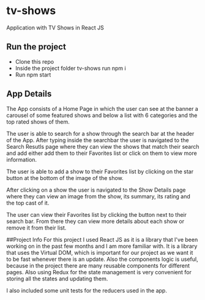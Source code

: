 # tv-shows

Application with TV Shows in React JS


## Run the project
* Clone this repo
* Inside the project folder tv-shows run npm i
* Run npm start 

## App Details
The App consists of a Home Page in which the user can see at the banner a carousel of some featured shows and below a list with 6 categories and the top rated shows of them.

The user is able to search for a show through the search bar at the header of the App. After typing inside the searchbar the user is navigated to the Search Resutls page where they can view the shows that match their search and add either add them to their Favorites list or click on them to view more information.

The user is able to add a show to their Favorites list by clicking on the star button at the bottom of the image of the show.

After clicking on a show the user is navigated to the Show Details page where they can view an image from the show, its summary, its rating and the top cast of it.

The user can view their Favorites list by clicking the button next to their search bar. From there they can view more details about each show or remove it from their list.

##Project Info
For this project I used React JS as it is a library that I've been working on in the past few months and I am more familiar with. 
It is a library that uses the Virtual DOM, which is important for our project as we want it to be fast whenever there is an update. 
Also the components logic is useful, because in the project there are many reusable components for different pages. 
Also using Redux for the state management is very convenient for storing all the states and updating them.

I also included some unit tests for the reducers used in the app.
